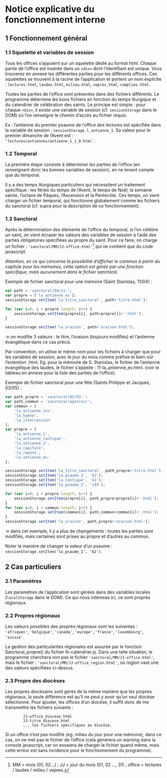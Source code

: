# Notice explicative du fonctionnement interne

## 1 Fonctionnement général
### 1.1 Squelette et variables de session
Tous les offices s’appuient sur un squelette dédié au format html. Chaque partie de l’office est insérée dans un `<div>` dont l’identifiant est unique. Vous trouverez en annexe les différentes parties pour les différents offices. Ces squelettes se trouvent à la racine de l’application et portent un nom explicite : `lectures.html`, `laudes.html`, `milieu.html`, `vepres.html`, `complies.html`.

Toutes les parties de l’office sont présentes dans des fichiers différents. Le programme détermine les bons fichiers en fonction du temps liturgique et du calendrier de célébration des saints. Le principe est simple : pour chaque `<div>`, il existe une variable de session (cf. `sessionStorage` dans le DOM) où l’on renseigne le chemin d’accès au fichier requis.

Ex : l’antienne du premier psaume de l’office des lectures est spécifiée dans la variable de session : `sessionStorage.l_antienne_1`. Sa valeur pour le premier dimanche de l’Avent est : `'lectures/antiennes/antienne_1_1_0.html'`.

### 1.2 Temporal
La première étape consiste à déterminer les parties de l’office (en renseignant donc les bonnes variables de session), en ne tenant compte que du temporal.

Il y a des temps liturgiques particuliers qui nécessitent un traitement spécifique : les féries du temps de l’Avent, le temps de Noël, la semaine sainte, l’octave de Pâques, l’Ascension et la Pentecôte. Ces temps, on vient charger un fichier temporal, qui fonctionne globalement comme les fichiers du sanctoral (cf. supra pour la description de ce fonctionnement).

### 1.3 Sanctoral
Après la détermination des éléments de l’office du temporal, si l’on célèbre un saint, on vient écraser les valeurs des variables de session à l’aide des parties obligatoires spécifiées au propre du saint. Pour ce faire, on charge un fichier : `'sanctoral/MM/JJ-office.html'`[^1] qui ne contient que du code javascript.

*Attention, en ce qui concerne la possibilité d’afficher le commun à partir du capitule pour les mémoires, cette option est gérée par une fonction spécifique, mais aucunement dans le fichier sanctoral.*

[^1]: MM = mois (01, 02...) ; JJ = jour du mois (01, 02 ..., 31) ; office = lectures / laudes / milieu / vepres.

Exemple de fichier sanctoral pour une mémoire (Saint Stanislas, 11/04) :

```javascript
var path = 'sanctoral/04/11-';
var propre = ['la_antienne_ev'];
sessionStorage.setItem('la_titre_sanctoral', path+'titre.html');

for (var i=0; i < propre.length; i++) {
    sessionStorage.setItem(propre[i], path+propre[i]+'.html');
}

sessionStorage.setItem('la_oraison', path+'oraison.html');
```

→ on modifie 3 valeurs : le titre, l’oraison (toujours modifiés) et l’antienne évangélique dans ce cas précis.

Par convention, on utilise le même nom pour les fichiers à charger que pour les variables de session, avec le jour du mois comme préfixe et bien-sûr l’extention .html. Eg. pour la mémoire de S. Stanislas, le fichier de l’antienne évangélique des laudes, le fichier s’appelle : 11-la_antienne_ev.html. (voir le tableau en annexe pour la liste des parties de l’office).

Exemple de fichier sanctoral pour une fête (Saints Philippe et Jacques, 03/05) :

```javascript
var path_propre = 'sanctoral/05/03-';
var path_commun = 'sanctoral/apotres/';
var commun = [
    'la_antienne_inv',
    'la_hymne',
    'la_intercession'
];
var propre = [
    'la_antienne_1',
    'la_antienne_cantique',
    'la_antienne_2',
    'la_capitule',
    'la_repons',
    'la_antienne_ev'
];

sessionStorage.setItem('la_titre_sanctoral', path_propre+'titre.html');
sessionStorage.setItem('la_psaume_1', '62');
sessionStorage.setItem('la_cantique', '41');
sessionStorage.setItem('la_psaume_2', '149');

for (var i=0; i < propre.length; i++) {
    sessionStorage.setItem(propre[i], path_propre+propre[i]+'.html');
} 
for (var i=0; i < commun.length; i++) {
    sessionStorage.setItem(commun[i], path_commun+commun[i]+'.html');
} 
sessionStorage.setItem('la_oraison', path_propre+'oraison.html');
```
→ dans cet exemple, il y a plus de changements : toutes les parties sont modifiés, mais certaines sont prises au propre et d’autres au commun.

Noter la manière de changer la valeur d’un psaume : `sessionStorage.setItem('la_psaume_1', '62')`.

## 2 Cas particuliers 
### 2.1 Paramètres
Les paramètres de l’application sont gérées dans des variables locales (`localStorage` dans le DOM). Ce qui nous intéresse ici, ce sont propres régionaux.

### 2.2 Propres régionaux
Les valeurs possibles des propres régionaux sont les suivantes : `'afriquen'`, `'belgique'`, `'canada'`, `'europe'`, `'france'`, `'luxembourg'`, `'suisse'`.

La gestion des particularités régionales est assurée par le fonction Sanctoral_propre() du fichier lh-calendrier.js. Dans une telle situation, le programme cherchera non pas le fichier `'sanctoral/MM/JJ-office.html'`, mais le fichier : `'sanctoral/MM/JJ-office_region.html'`, où region vaut une des valeurs spécifiées ci-dessus.

### 2.3 Propre des diocèses
Les propres diocésains sont gérés de la même manière que les propres régionaux, la seule différence est qu’il ne peut y avoir qu’un seul diocèse sélectionné. Pour ajouter, les offices d’un diocèse, il suffit donc de me transmettre les fichiers suivants :
```
        JJ-office_diocese.html
        JJ-titre_diocese.html
        ... les fichiers spécifiques au diocèse.
```

Si un office n’est pas modifié (eg. milieu du jour pour une mémoire), dans ce cas, on ne met pas le fichier de l’office (cela générera un warning dans la console javascript, car on essaiera de charger le fichier quand même, mais cette erreur est sans incidence pour le fonctionnement du programme).
